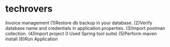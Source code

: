 # techrovers
Invoice management
(1)Restore db backup in your database.
(2)Verify database name and credentials in application.properties.
(3)Import postman collection.
(4)Import project (I Used Spring tool suite)
(5)Perform maven install
(6)Run Application
